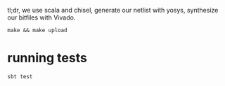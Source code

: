 tl;dr, we use scala and chisel, generate our netlist with yosys, synthesize our bitfiles with Vivado.

	make && make upload

# running tests

	sbt test
